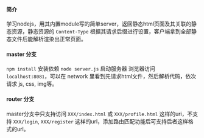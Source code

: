#### 简介
学习nodejs，用其内置module写的简单server，返回静态html页面及其关联的静态资源，静态资源的 `Content-Type` 根据其请求后缀进行设置，客户端拿到全部静态文件后能解析渲染出正常页面。

#### master 分支
`npm install`   安装依赖
`node server.js`    启动服务器
浏览器访问 `localhost:8081`，可以在 network 里看到先请求html文件，然后解析代码，依次请求 js, css, img等。

#### router 分支
master分支中只支持访问 `XXX/index.html` 或 `XXX/profile.html` 这样的uri，不支持 `XXX/login`, `XXX/register` 这样的url，添加路由匹配功能后可支持后者这样格式的url。

